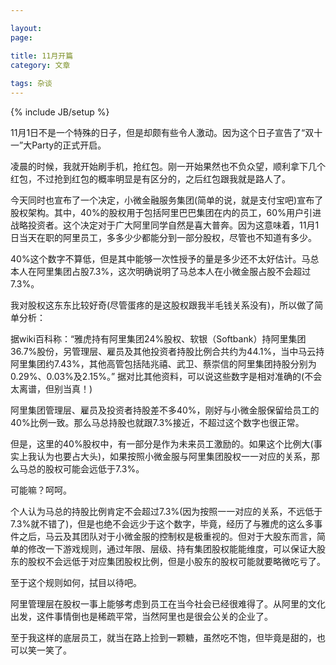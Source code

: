 ```yaml
---

layout: 
page: 

title: 11月开篇  
category: 文章
   
tags: 杂谈  
---
```


{% include JB/setup %}

11月1日不是一个特殊的日子，但是却颇有些令人激动。因为这个日子宣告了“双十一”大Party的正式开启。  

凌晨的时候，我就开始刷手机，抢红包。刚一开始果然也不负众望，顺利拿下几个红包，不过抢到红包的概率明显是有区分的，之后红包跟我就是路人了。

今天同时也宣布了一个决定，小微金融服务集团(简单的说，就是支付宝吧)宣布了股权架构。其中，40%的股权用于包括阿里巴巴集团在内的员工，60%用户引进战略投资者。这个决定对于广大阿里同学自然是喜大普奔。因为这意味着，11月1日当天在职的阿里员工，多多少少都能分到一部分股权，尽管也不知道有多少。

40%这个数字不算低，但是其中能够一次性授予的量是多少还不太好估计。马总本人在阿里集团占股7.3%，这次明确说明了马总本人在小微金服占股不会超过7.3%。

我对股权这东东比较好奇(尽管蛋疼的是这股权跟我半毛钱关系没有)，所以做了简单分析：

据wiki百科称：“雅虎持有阿里集团24%股权、软银（Softbank）持阿里集团36.7%股份，另管理层、雇员及其他投资者持股比例合共约为44.1%，当中马云持阿里集团约7.43%，其他高管包括陆兆禧、武卫、蔡崇信的阿里集团持股分别为0.29%、0.03%及2.15%。” 据对比其他资料，可以说这些数字是相对准确的(不会太离谱，但别当真！)

阿里集团管理层、雇员及投资者持股差不多40%，刚好与小微金服保留给员工的40%比例一致。那么马总持股也就跟7.3%接近，不超过这个数字也很正常。

但是，这里的40%股权中，有一部分是作为未来员工激励的。如果这个比例大(事实上我认为也要占大头)，如果按照小微金服与阿里集团股权一一对应的关系，那么马总的股权可能会远低于7.3%。

可能嘛？呵呵。

个人认为马总的持股比例肯定不会超过7.3%(因为按照一一对应的关系，不远低于7.3%就不错了)，但是也绝不会远少于这个数字，毕竟，经历了与雅虎的这么多事件之后，马云及其团队对于小微金服的控制权是极重视的。但对于大股东而言，简单的修改一下游戏规则，通过年限、层级、持有集团股权能能维度，可以保证大股东的股权不会远低于对应集团股权比例，但是小股东的股权可能就要略微吃亏了。  

至于这个规则如何，拭目以待吧。

阿里管理层在股权一事上能够考虑到员工在当今社会已经很难得了。从阿里的文化出发，这件事情倒也是稀疏平常，当然阿里也是很会公关的企业了。

至于我这样的底层员工，就当在路上捡到一颗糖，虽然吃不饱，但毕竟是甜的，也可以笑一笑了。

